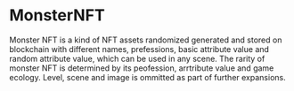 # MonsterNFT
Monster NFT is a kind of NFT assets randomized generated and stored on blockchain with different names, prefessions, basic attribute value and random attribute value, which can be used in any scene. The rarity of monster NFT is determined by its peofession, arrtribute value and game ecology. Level, scene and image is ommitted as part of further expansions.
